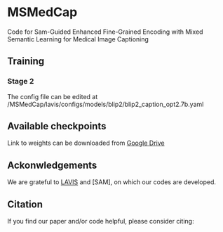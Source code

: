 # MSMedCap
Code for Sam-Guided Enhanced Fine-Grained Encoding with Mixed Semantic Learning for Medical Image Captioning

## Training

### Stage 2

The config file can be edited at 
/MSMedCap/lavis/configs/models/blip2/blip2_caption_opt2.7b.yaml

## Available checkpoints
Link to weights can be downloaded from [Google Drive](https://drive.google.com/drive/folders/1iYher5k2D-QduA5BQBzVpeasfRHjLYek?usp=drive_link)

## Ackonwledgements

We are grateful to [LAVIS](https://github.com/salesforce/LAVIS) and [SAM], on which our codes are developed.

## Citation

If you find our paper and/or code helpful, please consider citing:


